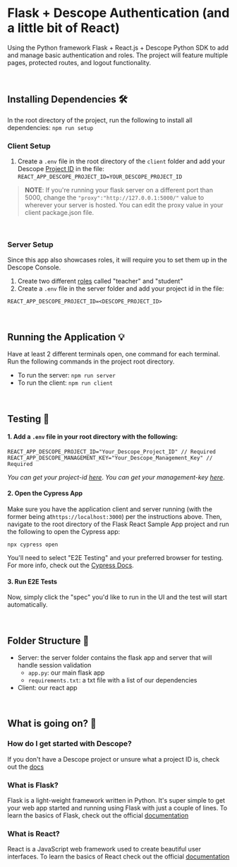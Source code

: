 # Flask + Descope Authentication (and a little bit of React) 

Using the Python framework Flask + React.js + Descope Python SDK to add and manage basic authentication and roles. The project will feature multiple pages, protected routes, and logout functionality. 

<br>

## Installing Dependencies 🛠️

In the root directory of the project, run the following to install all dependencies: ```npm run setup```

### Client Setup

1. Create a ```.env``` file in the root directory of the `client` folder and add your Descope [Project ID](https://app.descope.com/settings/project) in the file: ```REACT_APP_DESCOPE_PROJECT_ID=YOUR_DESCOPE_PROJECT_ID```

> **NOTE**: If you're running your flask server on a different port than 5000, change the ```"proxy":"http://127.0.0.1:5000/"``` value to wherever your server is hosted. You can edit the proxy value in your client package.json file. 

<br> 

### Server Setup

Since this app also showcases roles, it will require you to set them up in the Descope Console.

1. Create two different [roles]((https://app.descope.com/authorization)) called "teacher" and "student" <br>
2. Create a ```.env``` file in the server folder and add your project id in the file:  
```
REACT_APP_DESCOPE_PROJECT_ID=<DESCOPE_PROJECT_ID>
```

<br>

## Running the Application 💡

Have at least 2 different terminals open, one command for each terminal. Run the following commands in the project root directory.
- To run the server: ```npm run server```
- To run the client: ```npm run client``` 

<br>


## Testing 🧪
#### 1. Add a `.env` file in your root directory with the following:
```
REACT_APP_DESCOPE_PROJECT_ID="Your_Descope_Project_ID" // Required
REACT_APP_DESCOPE_MANAGEMENT_KEY="Your_Descope_Management_Key" // Required
```
_You can get your project-id [here](https://app.descope.com/settings/project)_.
_You can get your management-key [here](https://app.descope.com/settings/company/managementkeys)_.

#### 2. Open the Cypress App
Make sure you have the application client and server running (with the former being at`https://localhost:3000`) per the instructions above. Then, navigate to the root directory of the Flask React Sample App project and run the following to open the Cypress app:
```
npx cypress open
```
You'll need to select "E2E Testing" and your preferred browser for testing. For more info, check out the [Cypress Docs](https://docs.cypress.io/guides/getting-started/opening-the-app).

#### 3. Run E2E Tests
Now, simply click the "spec" you'd like to run in the UI and the test will start automatically.

<br/>

## Folder Structure 📁

- Server: the server folder contains the flask app and server that will handle session validation 
    - `app.py`: our main flask app 
    - `requirements.txt`: a txt file with a list of our dependencies
- Client: our react app 

<br>

## What is going on? 🤔

### How do I get started with Descope?
If you don't have a Descope project or unsure what a project ID is, check out the [docs](https://docs.descope.com/build/guides/gettingstarted/)

### What is Flask?
Flask is a light-weight framework written in Python. It's super simple to get your web app started and running using Flask with just a couple of lines. To learn the basics of Flask, check out the official [documentation](https://flask.palletsprojects.com/en/2.3.x/quickstart/)<br>

### What is React? 
React is a JavaScript web framework used to create beautiful user interfaces. To learn the basics of React check out the official [documentation](https://react.dev/learn)


